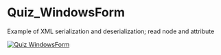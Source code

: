 # Quiz_WindowsForm
 Example of XML serialization and deserialization; read node and attribute 
 
 [![Quiz WindowsForm](https://img.youtube.com/vi/_xGrlObPhss/0.jpg)](http://www.youtube.com/watch?v=_xGrlObPhss)
